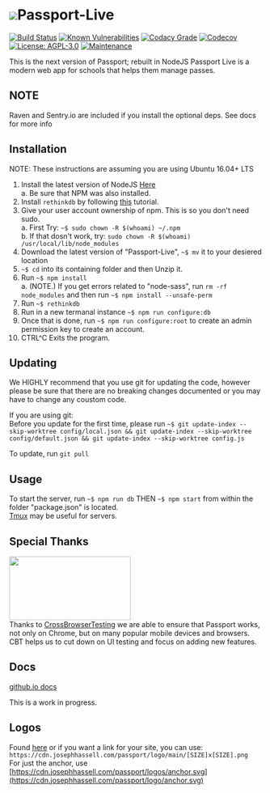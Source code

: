 # <img src="https://cdn.josephhassell.com/passport/logo/main/48x48.png"/>Passport-Live
[![Build Status](https://travis-ci.org/poster983/Passport-Live.svg?branch=master)](https://travis-ci.org/poster983/Passport-Live)  [![Known Vulnerabilities](https://snyk.io/test/github/poster983/passport-live/badge.svg)](https://snyk.io/test/github/poster983/passport-live)  [![Codacy Grade](https://api.codacy.com/project/badge/Grade/08e8ae52cf0f4fde8f5f02fb275839ea)](https://www.codacy.com/app/josephh2018/Passport-Live?utm_source=github.com&amp;utm_medium=referral&amp;utm_content=poster983/Passport-Live&amp;utm_campaign=Badge_Grade)  [![Codecov](https://img.shields.io/codecov/c/github/poster983/Passport-Live.svg)](https://codecov.io/gh/poster983/Passport-Live)  [![License: AGPL-3.0](https://img.shields.io/badge/license-AGPL--3.0-000000.svg)](https://github.com/poster983/Passport-Live/blob/master/LICENSE)  [![Maintenance](https://img.shields.io/maintenance/yes/2018.svg)]()

This is the next version of Passport; rebuilt in NodeJS
Passport Live is a modern web app for schools that helps them manage passes.
## NOTE
Raven and Sentry.io are included if you install the optional deps.  See docs for more info
## Installation
NOTE: These instructions are assuming you are using Ubuntu 16.04+ LTS  
1. Install the latest version of NodeJS [Here](https://nodejs.org/en/download/)  
   a. Be sure that NPM was also installed.  
2. Install `rethinkdb` by following [this](https://www.rethinkdb.com/docs/install/ubuntu/) tutorial.  
3. Give your user account ownership of npm.  This is so you don't need sudo.  
   a. First Try: `~$ sudo chown -R $(whoami) ~/.npm`  
   b. If that dosn't work, try: `sudo chown -R $(whoami) /usr/local/lib/node_modules`  
4. Download the latest version of "Passport-Live", `~$ mv` it to your desiered location  
5. `~$ cd` into its containing folder and then Unzip it.  
6. Run `~$ npm install`  
   a. (NOTE.) If you get errors related to "node-sass", run `rm -rf node_modules` and then run `~$ npm install --unsafe-perm`  
7. Run `~$ rethinkdb`  
8. Run in a new termanal instance `~$ npm run configure:db`  
9. Once that is done, run `~$ npm run configure:root` to create an admin permission key to create an account.
10. CTRL^C Exits the program.

## Updating 
We HIGHLY recommend that you use git for updating the code, however please be sure that there are no breaking changes documented or you may have to change any coustom code.  

If you are using git:  
Before you update for the first time, please run `~$ git update-index --skip-worktree config/local.json && git update-index --skip-worktree config/default.json && git update-index --skip-worktree config.js`  

To update, run `git pull`

## Usage
To start the server, run `~$ npm run db` THEN `~$ npm start` from within the folder "package.json" is located.  
[Tmux](https://gist.github.com/MohamedAlaa/2961058) may be useful for servers.

## Special Thanks  
<a href="https://crossbrowsertesting.com/"><img src="https://crossbrowsertesting.com/design/images/brand/cbt-1200x630.png" width="240" height="126" /></a>  
Thanks to [CrossBrowserTesting](https://crossbrowsertesting.com/) we are able to ensure that Passport works, not only on Chrome, but on many popular mobile devices and browsers.  CBT helps us to cut down on UI testing and focus on adding new features.

## Docs 
[github.io docs](https://poster983.github.io/Passport-Live/)  

This is a work in progress.

## Logos
Found [here](https://github.com/poster983/Passport-Live/tree/master/public/images/logo) or if you want a link for your site, you can use: `https://cdn.josephhassell.com/passport/logo/main/[SIZE]x[SIZE].png`  
For just the anchor, use [https://cdn.josephhassell.com/passport/logos/anchor.svg](https://cdn.josephhassell.com/passport/logo/anchor.svg)
